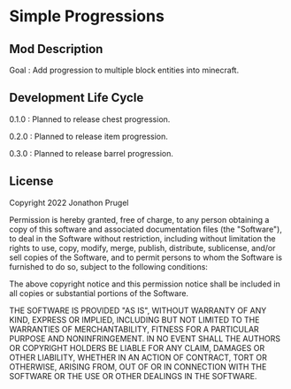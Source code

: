 # Simple Progressions

## Mod Description

Goal : Add progression to multiple block entities into minecraft.

## Development Life Cycle

0.1.0 : Planned to release chest progression.

0.2.0 : Planned to release item progression.

0.3.0 : Planned to release barrel progression.

## License

Copyright 2022 Jonathon Prugel

Permission is hereby granted, free of charge, to any person obtaining a copy of this software and associated documentation files (the "Software"), to deal in the Software without restriction, including without limitation the rights to use, copy, modify, merge, publish, distribute, sublicense, and/or sell copies of the Software, and to permit persons to whom the Software is furnished to do so, subject to the following conditions:

The above copyright notice and this permission notice shall be included in all copies or substantial portions of the Software.

THE SOFTWARE IS PROVIDED "AS IS", WITHOUT WARRANTY OF ANY KIND, EXPRESS OR IMPLIED, INCLUDING BUT NOT LIMITED TO THE WARRANTIES OF MERCHANTABILITY, FITNESS FOR A PARTICULAR PURPOSE AND NONINFRINGEMENT. IN NO EVENT SHALL THE AUTHORS OR COPYRIGHT HOLDERS BE LIABLE FOR ANY CLAIM, DAMAGES OR OTHER LIABILITY, WHETHER IN AN ACTION OF CONTRACT, TORT OR OTHERWISE, ARISING FROM, OUT OF OR IN CONNECTION WITH THE SOFTWARE OR THE USE OR OTHER DEALINGS IN THE SOFTWARE.
